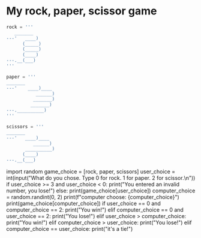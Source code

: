 # My rock, paper, scissor game

```py
rock = '''
   _______
---'   ____)
      (_____)
      (_____)
      (____)
---.__(___)
'''

paper = '''
_______
---'    ____)____
           ______)
          _______)
         _______)
---.__________)
'''

scissors = '''
_______
---'   ____)____
          ______)
       __________)
      (____)
---.__(___)
```

import random
game_choice = [rock, paper, scissors]
user_choice = int(input("What do you chose. Type 0 for rock. 1 for paper. 2 for scissor.\n"))
if user_choice >= 3 and user_choice < 0:
    print("You entered an invalid number, you lose!")
else:
  print(game_choice[user_choice])
  computer_choice = random.randint(0, 2)
  print(f"computer choose: {computer_choice}")
  print(game_choice[computer_choice])
  if user_choice == 0 and computer_choice == 2:
     print("You win!")
  elif computer_choice == 0 and user_choice == 2:
     print("You lose!")
  elif user_choice > computer_choice:
     print("You win!")
  elif computer_choice > user_choice:
     print("You lose!")
  elif computer_choice == user_choice:
     print("it's a tie!")

